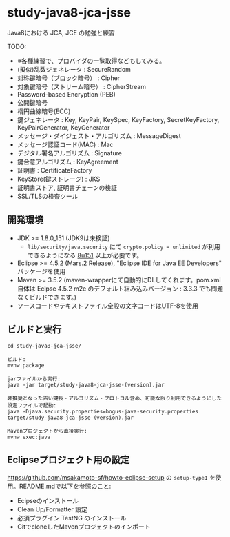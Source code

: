 # study-java8-jca-jsse
Java8における JCA, JCE の勉強と練習

TODO:
- ※各種練習で、プロバイダの一覧取得などもしてみる。
- (擬似)乱数ジェネレータ : SecureRandom
- 対称鍵暗号（ブロック暗号） : Cipher
- 対象鍵暗号（ストリーム暗号） : CipherStream
- Password-based Encryption (PEB)
- 公開鍵暗号
- 楕円曲線暗号(ECC)
- 鍵ジェネレータ : Key, KeyPair, KeySpec, KeyFactory, SecretKeyFactory, KeyPairGenerator, KeyGenerator
- メッセージ・ダイジェスト・アルゴリズム : MessageDigest
- メッセージ認証コード(MAC) : Mac
- デジタル署名アルゴリズム : Signature
- 鍵合意アルゴリズム : KeyAgreement
- 証明書 : CertificateFactory
- KeyStore(鍵ストレージ) : JKS
- 証明書ストア, 証明書チェーンの検証
- SSL/TLSの検査ツール

## 開発環境

* JDK >= 1.8.0_151 (JDK9は未検証)
  * `lib/security/java.security` にて `crypto.policy = unlimited` が利用できるようになる [8u151](http://www.oracle.com/technetwork/java/javase/8u151-relnotes-3850493.html) 以上が必要です。
* Eclipse >= 4.5.2 (Mars.2 Release), "Eclipse IDE for Java EE Developers" パッケージを使用
* Maven >= 3.5.2 (maven-wrapperにて自動的にDLしてくれます。pom.xml自体は Eclpse 4.5.2 m2e のデフォルト組み込みバージョン : 3.3.3 でも問題なくビルドできます。)
* ソースコードやテキストファイル全般の文字コードはUTF-8を使用

## ビルドと実行

```
cd study-java8-jca-jsse/

ビルド:
mvnw package

jarファイルから実行:
java -jar target/study-java8-jca-jsse-(version).jar

非推奨となった古い鍵長・アルゴリズム・プロトコル含め、可能な限り利用できるようにした設定ファイルで起動:
java -Djava.security.properties=bogus-java-security.properties target/study-java8-jca-jsse-(version).jar

Mavenプロジェクトから直接実行:
mvnw exec:java
```

## Eclipseプロジェクト用の設定

https://github.com/msakamoto-sf/howto-eclipse-setup の `setup-type1` を使用。README.mdで以下を参照のこと:

* Ecipseのインストール
* Clean Up/Formatter 設定
* 必須プラグイン TestNG のインストール
* GitでcloneしたMavenプロジェクトのインポート 


